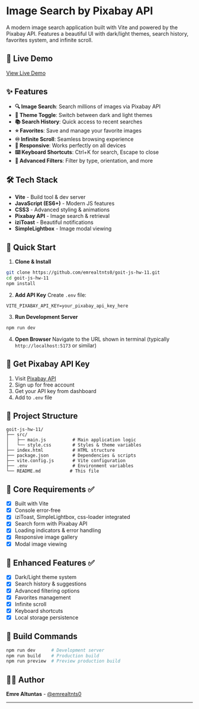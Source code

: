 # Image Search by Pixabay API

A modern image search application built with Vite and powered by the Pixabay API. Features a beautiful UI with dark/light themes, search history, favorites system, and infinite scroll.

## 🚀 Live Demo

[View Live Demo](https://emrealtnts0.github.io/goit-js-hw-11/)

## ✨ Features

- **🔍 Image Search**: Search millions of images via Pixabay API
- **🌙 Theme Toggle**: Switch between dark and light themes
- **📚 Search History**: Quick access to recent searches
- **⭐ Favorites**: Save and manage your favorite images
- **♾️ Infinite Scroll**: Seamless browsing experience
- **📱 Responsive**: Works perfectly on all devices
- **⌨️ Keyboard Shortcuts**: Ctrl+K for search, Escape to close
- **🎨 Advanced Filters**: Filter by type, orientation, and more

## 🛠️ Tech Stack

- **Vite** - Build tool & dev server
- **JavaScript (ES6+)** - Modern JS features
- **CSS3** - Advanced styling & animations
- **Pixabay API** - Image search & retrieval
- **iziToast** - Beautiful notifications
- **SimpleLightbox** - Image modal viewing

## 🚀 Quick Start

1. **Clone & Install**
```bash
git clone https://github.com/emrealtnts0/goit-js-hw-11.git
cd goit-js-hw-11
npm install
```

2. **Add API Key**
Create `.env` file:
```env
VITE_PIXABAY_API_KEY=your_pixabay_api_key_here
```

3. **Run Development Server**
```bash
npm run dev
```

4. **Open Browser**
Navigate to the URL shown in terminal (typically `http://localhost:5173` or similar)

## 🔑 Get Pixabay API Key

1. Visit [Pixabay API](https://pixabay.com/api/docs/)
2. Sign up for free account
3. Get your API key from dashboard
4. Add to `.env` file

## 📁 Project Structure

```
goit-js-hw-11/
├── src/
│   ├── main.js          # Main application logic
│   └── style.css        # Styles & theme variables
├── index.html           # HTML structure
├── package.json         # Dependencies & scripts
├── vite.config.js       # Vite configuration
├── .env                 # Environment variables
└── README.md           # This file
```

## 🎯 Core Requirements ✅

- [x] Built with Vite
- [x] Console error-free
- [x] iziToast, SimpleLightbox, css-loader integrated
- [x] Search form with Pixabay API
- [x] Loading indicators & error handling
- [x] Responsive image gallery
- [x] Modal image viewing

## 🎨 Enhanced Features ✅

- [x] Dark/Light theme system
- [x] Search history & suggestions
- [x] Advanced filtering options
- [x] Favorites management
- [x] Infinite scroll
- [x] Keyboard shortcuts
- [x] Local storage persistence

## 🚀 Build Commands

```bash
npm run dev      # Development server
npm run build    # Production build
npm run preview  # Preview production build
```

## 👨‍💻 Author

**Emre Altuntas** - [@emrealtnts0](https://github.com/emrealtnts0)

---
